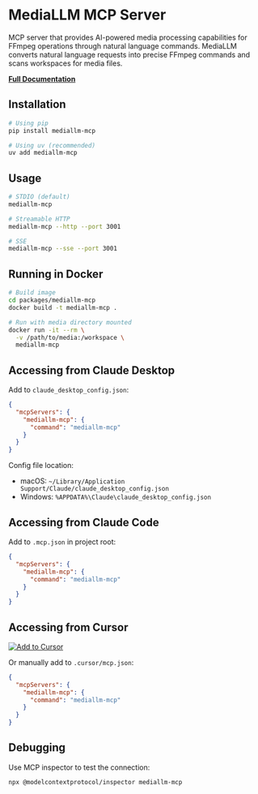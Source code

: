 # MediaLLM MCP Server

MCP server that provides AI-powered media processing capabilities for FFmpeg operations through natural language commands.
MediaLLM converts natural language requests into precise FFmpeg commands and scans workspaces for media files.

**[Full Documentation](https://mediallm.arunbrahma.com/)**

## Installation

```bash
# Using pip
pip install mediallm-mcp

# Using uv (recommended)
uv add mediallm-mcp
```

## Usage

```bash
# STDIO (default)
mediallm-mcp

# Streamable HTTP
mediallm-mcp --http --port 3001

# SSE
mediallm-mcp --sse --port 3001
```

## Running in Docker

```bash
# Build image
cd packages/mediallm-mcp
docker build -t mediallm-mcp .

# Run with media directory mounted
docker run -it --rm \
  -v /path/to/media:/workspace \
  mediallm-mcp
```

## Accessing from Claude Desktop

Add to `claude_desktop_config.json`:

```json
{
  "mcpServers": {
    "mediallm-mcp": {
      "command": "mediallm-mcp"
    }
  }
}
```

Config file location:
- macOS: `~/Library/Application Support/Claude/claude_desktop_config.json`
- Windows: `%APPDATA%\Claude\claude_desktop_config.json`

## Accessing from Claude Code

Add to `.mcp.json` in project root:

```json
{
  "mcpServers": {
    "mediallm-mcp": {
      "command": "mediallm-mcp"
    }
  }
}
```

## Accessing from Cursor

[![Add to Cursor](https://cursor.com/deeplink/mcp-install-dark.svg)](https://cursor.com/en/install-mcp?name=mediallm-mcp&config=eyJjb21tYW5kIjogIm1lZGlhbGxtLW1jcCIsICJhcmdzIjogW119)

Or manually add to `.cursor/mcp.json`:

```json
{
  "mcpServers": {
    "mediallm-mcp": {
      "command": "mediallm-mcp"
    }
  }
}
```

## Debugging

Use MCP inspector to test the connection:

```bash
npx @modelcontextprotocol/inspector mediallm-mcp
```